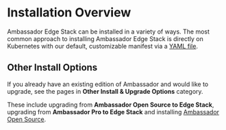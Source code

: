 # Installation Overview

Ambassador Edge Stack can be installed in a variety of ways. The most common approach to installing Ambassador Edge Stack is directly on Kubernetes with our default, customizable manifest via a [YAML file](/user-guide/getting-started).


## Other Install Options

If you already have an existing edition of Ambassador and would like to upgrade, see the pages in **Other Install & Upgrade Options** category.

These include upgrading from **Ambassador Open Source to Edge Stack**, upgrading from **Ambassador Pro to Edge Stack** and installing [Ambassador Open Source](/user-guide/install-ambassador-oss).
